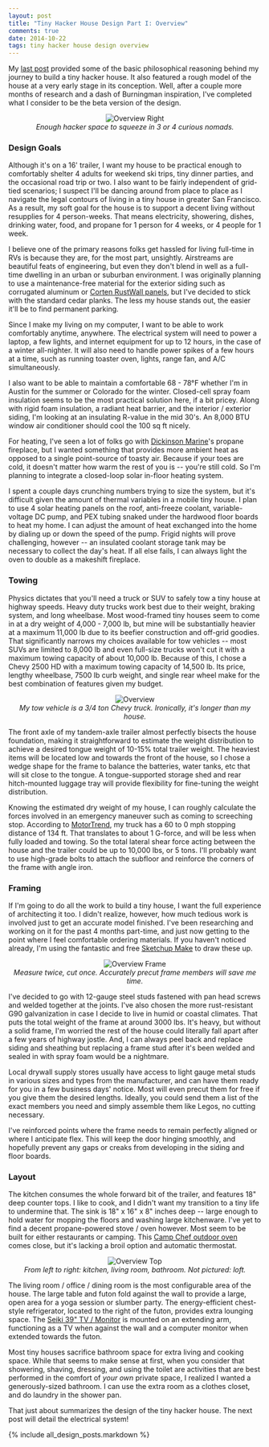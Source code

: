 ```yaml
---
layout: post
title: "Tiny Hacker House Design Part I: Overview"
comments: true
date: 2014-10-22
tags: tiny hacker house design overview
---
```


My <a href="{% post_url 2014-08-04-i'm-building-a-tiny-hacker-house %}">last
post</a> provided some of the basic philosophical reasoning behind my journey
to build a tiny hacker house. It also featured a rough model of the house at a
very early stage in its conception. Well, after a couple more months of
research and a dash of Burningman inspiration, I've completed what I consider
to be the beta version of the design.

<!-- break -->

<center> <img src="/img/overview-right.png" alt="Overview Right"> <div
class="caption"> <i> Enough hacker space to squeeze in 3 or 4 curious nomads.
</i> </div> </center>

### Design Goals

Although it's on a 16' trailer, I want my house to be practical enough to
comfortably shelter 4 adults for weekend ski trips, tiny dinner parties, and
the occasional road trip or two. I also want to be fairly independent of
grid-tied scenarios; I suspect I'll be dancing around from place to place as I
navigate the legal contours of living in a tiny house in greater San Francisco.
As a result, my soft goal for the house is to support a decent living without
resupplies for 4 person-weeks. That means electricity, showering, dishes,
drinking water, food, and propane for 1 person for 4 weeks, or 4 people for 1
week.

I believe one of the primary reasons folks get hassled for living full-time in
RVs is because they are, for the most part, unsightly. Airstreams are beautiful
feats of engineering, but even they don't blend in well as a full-time dwelling
in an urban or suburban environment. I was originally planning to use a
maintenance-free material for the exterior siding such as corrugated aluminum
or [Corten RustWall
panels](http://www.cortenroofing.com/rustwall-reg-panel_8_1160_30805.html), but
I've decided to stick with the standard cedar planks. The less my house stands
out, the easier it'll be to find permanent parking.

Since I make my living on my computer, I want to be able to work comfortably
anytime, anywhere. The electrical system will need to power a laptop, a few
lights, and internet equipment for up to 12 hours, in the case of a winter
all-nighter. It will also need to handle power spikes of a few hours at a time,
such as running toaster oven, lights, range fan, and A/C simultaneously.

I also want to be able to maintain a comfortable 68 - 78&#176;F whether I'm in
Austin for the summer or Colorado for the winter. Closed-cell spray foam
insulation seems to be the most practical solution here, if a bit pricey. Along
with rigid foam insulation, a radiant heat barrier, and the interior / exterior
siding, I'm looking at an insulating R-value in the mid 30's. An 8,000 BTU
window air conditioner should cool the 100 sq ft nicely.

For heating, I've seen a lot of folks go with [Dickinson
Marine](http://dickinsonmarine.com/propane.php)'s propane fireplace, but I
wanted something that provides more ambient heat as opposed to a single
point-source of toasty air. Because if your toes are cold, it doesn't matter
how warm the rest of you is -- you're still cold. So I'm planning to integrate
a closed-loop solar in-floor heating system.

I spent a couple days crunching numbers trying to size the system, but it's
difficult given the amount of thermal variables in a mobile tiny house. I plan
to use 4 solar heating panels on the roof, anti-freeze coolant,
variable-voltage DC pump, and PEX tubing snaked under the hardwood floor boards
to heat my home. I can adjust the amount of heat exchanged into the home by
dialing up or down the speed of the pump. Frigid nights will prove challenging,
however -- an insulated coolant storage tank may be necessary to collect the
day's heat. If all else fails, I can always light the oven to double as a
makeshift fireplace.

### Towing

Physics dictates that you'll need a truck or SUV to safely tow a tiny house at
highway speeds. Heavy duty trucks work best due to their weight, braking
system, and long wheelbase. Most wood-framed tiny houses seem to come in at a
dry weight of 4,000 - 7,000 lb, but mine will be substantially heavier at a
maximum 11,000 lb due to its beefier construction and off-grid goodies. That
significantly narrows my choices available for tow vehicles -- most SUVs are
limited to 8,000 lb and even full-size trucks won't cut it with a maximum
towing capacity of about 10,000 lb. Because of this, I chose a Chevy 2500 HD
with a maximum towing capacity of 14,500 lb. Its price, lengthy wheelbase, 7500
lb curb weight, and single rear wheel make for the best combination of features
given my budget.
 
<center>
  <img src="/img/overview.png" alt="Overview">
  <div class="caption">
    <i>
My tow vehicle is a 3/4 ton Chevy truck. Ironically, it's longer than my house.
    </i>
  </div>
</center>

The front axle of my tandem-axle trailer almost perfectly bisects the house
foundation, making it straightforward to estimate the weight distribution to
achieve a desired tongue weight of 10-15% total trailer weight. The heaviest
items will be located low and towards the front of the house, so I chose a
wedge shape for the frame to balance the batteries, water tanks, etc that will
sit close to the tongue. A tongue-supported storage shed and rear hitch-mounted
luggage tray will provide flexibility for fine-tuning the weight distribution.

Knowing the estimated dry weight of my house, I can roughly calculate the
forces involved in an emergency maneuver such as coming to screeching stop.
According to
[MotorTrend](http://www.trucktrend.com/roadtests/pickup/163_1402_2015_chevrolet_silverado_2500_hd_ltz_4x4_first_test/?__federated=1),
my truck has a 60 to 0 mph stopping distance of 134 ft. That translates to
about 1 G-force, and will be less when fully loaded and towing. So the total
lateral shear force acting between the house and the trailer could be up to
10,000 lbs, or 5 tons. I'll probably want to use high-grade bolts to attach the
subfloor and reinforce the corners of the frame with angle iron.

### Framing

If I'm going to do all the work to build a tiny house, I want the full
experience of architecting it too. I didn't realize, however, how much tedious
work is involved just to get an accurate model finished. I've been researching
and working on it for the past 4 months part-time, and just now getting to the
point where I feel comfortable ordering materials. If you haven't noticed
already, I'm using the fantastic and free [Sketchup
Make](http://www.sketchup.com/products/sketchup-make) to draw these up.

<center> <img src="/img/overview-frame.png" alt="Overview Frame"> <div
class="caption"> <i> Measure twice, cut once. Accurately precut frame members
will save me time.  </i> </div> </center>

I've decided to go with 12-gauge steel studs fastened with pan head screws and
welded together at the joints. I've also chosen the more rust-resistant G90
galvanization in case I decide to live in humid or coastal climates. That puts
the total weight of the frame at around 3000 lbs. It's heavy, but without a
solid frame, I'm worried the rest of the house could literally fall apart after
a few years of highway jostle. And, I can always peel back and replace siding
and sheathing but replacing a frame stud after it's been welded and sealed in
with spray foam would be a nightmare.

Local drywall supply stores usually have access to light gauge metal studs in
various sizes and types from the manufacturer, and can have them ready for you
in a few business days' notice. Most will even precut them for free if you give
them the desired lengths. Ideally, you could send them a list of the exact
members you need and simply assemble them like Legos, no cutting necessary.

I've reinforced points where the frame needs to remain perfectly aligned or
where I anticipate flex. This will keep the door hinging smoothly, and
hopefully prevent any gaps or creaks from developing in the siding and floor
boards.

### Layout

The kitchen consumes the whole forward bit of the trailer, and features 18"
deep counter tops. I like to cook, and I didn't want my transition to a tiny
life to undermine that. The sink is 18" x 16" x 8" inches deep -- large enough
to hold water for mopping the floors and washing large kitchenware. I've yet to
find a decent propane-powered stove / oven however. Most seem to be built for
either restaurants or camping. This [Camp Chef outdoor
oven](http://amzn.com/B0013LLSZG) comes close, but it's lacking a broil option
and automatic thermostat.

<center> <img src="/img/overview-top.png" alt="Overview Top"> <div
class="caption"> <i> From left to right: kitchen, living room, bathroom. Not
pictured: loft.  </i> </div> </center>

The living room / office / dining room is the most configurable area of the
house. The large table and futon fold against the wall to provide a large, open
area for a yoga session or slumber party. The energy-efficient chest-style
refrigerator, located to the right of the futon, provides extra lounging space.
The [Seiki 39" TV /
Monitor](http://www.seiki.com/products/tv/SE39UY04-detail.php) is mounted on an
extending arm, functioning as a TV when against the wall and a computer monitor
when extended towards the futon.

Most tiny houses sacrifice bathroom space for extra living and cooking space.
While that seems to make sense at first, when you consider that showering,
shaving, dressing, and using the toilet are activities that are best performed
in the comfort of <i>your own</i> private space, I realized I wanted a
generously-sized bathroom. I can use the extra room as a clothes closet, and do
laundry in the shower pan.

That just about summarizes the design of the tiny hacker house. The next post
will detail the electrical system!

{% include all_design_posts.markdown %}
